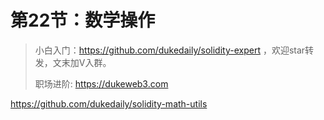 # 第22节：数学操作

> 小白入门：https://github.com/dukedaily/solidity-expert ，欢迎star转发，文末加V入群。
>
> 职场进阶: https://dukeweb3.com

https://github.com/dukedaily/solidity-math-utils
